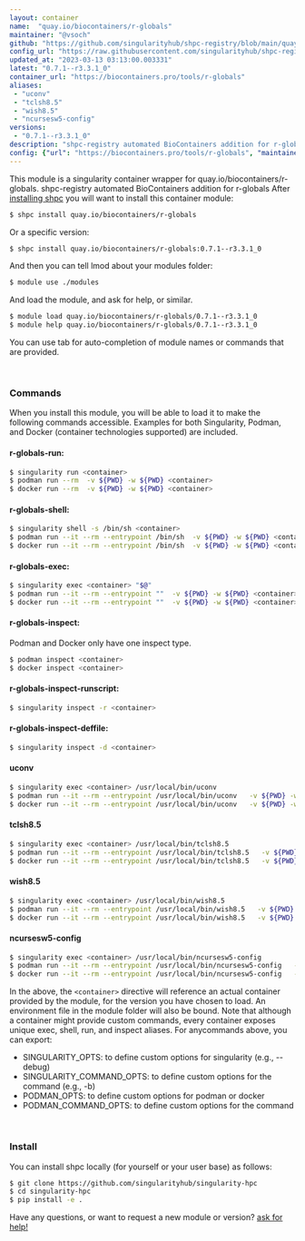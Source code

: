 ```yaml
---
layout: container
name:  "quay.io/biocontainers/r-globals"
maintainer: "@vsoch"
github: "https://github.com/singularityhub/shpc-registry/blob/main/quay.io/biocontainers/r-globals/container.yaml"
config_url: "https://raw.githubusercontent.com/singularityhub/shpc-registry/main/quay.io/biocontainers/r-globals/container.yaml"
updated_at: "2023-03-13 03:13:00.003331"
latest: "0.7.1--r3.3.1_0"
container_url: "https://biocontainers.pro/tools/r-globals"
aliases:
 - "uconv"
 - "tclsh8.5"
 - "wish8.5"
 - "ncursesw5-config"
versions:
 - "0.7.1--r3.3.1_0"
description: "shpc-registry automated BioContainers addition for r-globals"
config: {"url": "https://biocontainers.pro/tools/r-globals", "maintainer": "@vsoch", "description": "shpc-registry automated BioContainers addition for r-globals", "latest": {"0.7.1--r3.3.1_0": "sha256:49641b017b850601c73c9a9dcd31eaaf7d4dc97459378f1a4f0f977d1a96f547"}, "tags": {"0.7.1--r3.3.1_0": "sha256:49641b017b850601c73c9a9dcd31eaaf7d4dc97459378f1a4f0f977d1a96f547"}, "docker": "quay.io/biocontainers/r-globals", "aliases": {"uconv": "/usr/local/bin/uconv", "tclsh8.5": "/usr/local/bin/tclsh8.5", "wish8.5": "/usr/local/bin/wish8.5", "ncursesw5-config": "/usr/local/bin/ncursesw5-config"}}
---
```


This module is a singularity container wrapper for quay.io/biocontainers/r-globals.
shpc-registry automated BioContainers addition for r-globals
After [installing shpc](#install) you will want to install this container module:


```bash
$ shpc install quay.io/biocontainers/r-globals
```

Or a specific version:

```bash
$ shpc install quay.io/biocontainers/r-globals:0.7.1--r3.3.1_0
```

And then you can tell lmod about your modules folder:

```bash
$ module use ./modules
```

And load the module, and ask for help, or similar.

```bash
$ module load quay.io/biocontainers/r-globals/0.7.1--r3.3.1_0
$ module help quay.io/biocontainers/r-globals/0.7.1--r3.3.1_0
```

You can use tab for auto-completion of module names or commands that are provided.

<br>

### Commands

When you install this module, you will be able to load it to make the following commands accessible.
Examples for both Singularity, Podman, and Docker (container technologies supported) are included.

#### r-globals-run:

```bash
$ singularity run <container>
$ podman run --rm  -v ${PWD} -w ${PWD} <container>
$ docker run --rm  -v ${PWD} -w ${PWD} <container>
```

#### r-globals-shell:

```bash
$ singularity shell -s /bin/sh <container>
$ podman run --it --rm --entrypoint /bin/sh  -v ${PWD} -w ${PWD} <container>
$ docker run --it --rm --entrypoint /bin/sh  -v ${PWD} -w ${PWD} <container>
```

#### r-globals-exec:

```bash
$ singularity exec <container> "$@"
$ podman run --it --rm --entrypoint ""  -v ${PWD} -w ${PWD} <container> "$@"
$ docker run --it --rm --entrypoint ""  -v ${PWD} -w ${PWD} <container> "$@"
```

#### r-globals-inspect:

Podman and Docker only have one inspect type.

```bash
$ podman inspect <container>
$ docker inspect <container>
```

#### r-globals-inspect-runscript:

```bash
$ singularity inspect -r <container>
```

#### r-globals-inspect-deffile:

```bash
$ singularity inspect -d <container>
```


#### uconv

```bash
$ singularity exec <container> /usr/local/bin/uconv
$ podman run --it --rm --entrypoint /usr/local/bin/uconv   -v ${PWD} -w ${PWD} <container> -c " $@"
$ docker run --it --rm --entrypoint /usr/local/bin/uconv   -v ${PWD} -w ${PWD} <container> -c " $@"
```


#### tclsh8.5

```bash
$ singularity exec <container> /usr/local/bin/tclsh8.5
$ podman run --it --rm --entrypoint /usr/local/bin/tclsh8.5   -v ${PWD} -w ${PWD} <container> -c " $@"
$ docker run --it --rm --entrypoint /usr/local/bin/tclsh8.5   -v ${PWD} -w ${PWD} <container> -c " $@"
```


#### wish8.5

```bash
$ singularity exec <container> /usr/local/bin/wish8.5
$ podman run --it --rm --entrypoint /usr/local/bin/wish8.5   -v ${PWD} -w ${PWD} <container> -c " $@"
$ docker run --it --rm --entrypoint /usr/local/bin/wish8.5   -v ${PWD} -w ${PWD} <container> -c " $@"
```


#### ncursesw5-config

```bash
$ singularity exec <container> /usr/local/bin/ncursesw5-config
$ podman run --it --rm --entrypoint /usr/local/bin/ncursesw5-config   -v ${PWD} -w ${PWD} <container> -c " $@"
$ docker run --it --rm --entrypoint /usr/local/bin/ncursesw5-config   -v ${PWD} -w ${PWD} <container> -c " $@"
```



In the above, the `<container>` directive will reference an actual container provided
by the module, for the version you have chosen to load. An environment file in the
module folder will also be bound. Note that although a container
might provide custom commands, every container exposes unique exec, shell, run, and
inspect aliases. For anycommands above, you can export:

 - SINGULARITY_OPTS: to define custom options for singularity (e.g., --debug)
 - SINGULARITY_COMMAND_OPTS: to define custom options for the command (e.g., -b)
 - PODMAN_OPTS: to define custom options for podman or docker
 - PODMAN_COMMAND_OPTS: to define custom options for the command

<br>

### Install

You can install shpc locally (for yourself or your user base) as follows:

```bash
$ git clone https://github.com/singularityhub/singularity-hpc
$ cd singularity-hpc
$ pip install -e .
```

Have any questions, or want to request a new module or version? [ask for help!](https://github.com/singularityhub/singularity-hpc/issues)